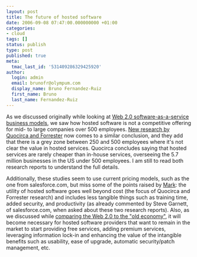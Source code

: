 ```yaml
---
layout: post
title: The future of hosted software
date: 2006-09-08 07:47:00.000000000 +01:00
categories:
- cloud
tags: []
status: publish
type: post
published: true
meta:
  tmac_last_id: '531409286329425920'
author:
  login: admin
  email: brunofr@olympum.com
  display_name: Bruno Fernandez-Ruiz
  first_name: Bruno
  last_name: Fernandez-Ruiz
---
```


As we discussed originally while looking at <a href="http://offthespot.blogspot.com/2006/07/pricing-models-for-web-20-software-as.html">Web 2.0 software-as-a-service business models</a>, we saw how hosted software is not a competitive offering for mid- to large companies over 500 employees. <a href="http://www.itweek.co.uk/2163776">New research by Quocirca and Forrester</a> now comes to a similar conclusion, and they add that there is a grey zone between 250 and 500 employees where it's not clear the value in hosted services. Quocirca concludes saying that hosted services are rarely cheaper than in-house services, overseeing the 5.7 million businesses in the US under 500 employees. I am still to read both research reports to understand the full details.

<p>Additionally, these studies seem to use current pricing models, such as the one from salesforce.com, but miss some of the points raised by <a href="http://www.vertabase.com/blog/the-feel-of-web-20-software/">Mark</a>: the utility of hosted software goes well beyond cost (the focus of Quocirca and Forrester research) and includes less tangible things such as training time, added security, and productivity (as already commented by Steve Garnett, of salesforce.com, when asked about these two research reports). Also, as we discussed while <a href="http://offthespot.blogspot.com/2006/08/web-20-new-old.html">comparing the Web 2.0 to the "old economy"</a>, it will become necessary for hosted software providers that want to remain in the market to start providing free services, adding premium services, leveraging information lock-in and enhancing the value of the intangible benefits such as usability, ease of upgrade, automatic security/patch management, etc.</p>
